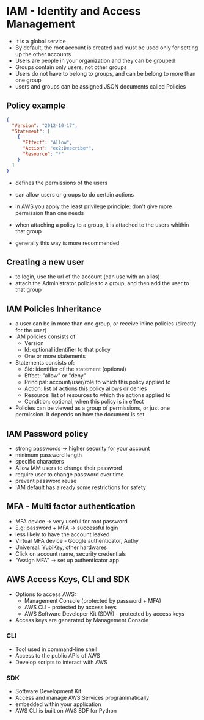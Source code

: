 # IAM - Identity and Access Management

- It is a global service
- By default, the root account is created and must be used only for setting up the other accounts
- Users are people in your organization and they can be grouped
- Groups contain only users, not other groups
- Users do not have to belong to groups, and can be belong to more than one group
- users and groups can be assigned JSON documents called Policies

## Policy example

```json
{
  "Version": "2012-10-17",
  "Statement": [
    {
      "Effect": "Allow",
      "Action": "ec2:Describe*",
      "Resource": "*"
    }
  ]
}
```

- defines the permissions of the users
- can allow users or groups to do certain actions
- in AWS you apply the least privilege principle: don't give more permission than one needs

- when attaching a policy to a group, it is attached to the users whithin that group
- generally this way is more recommended

## Creating a new user

- to login, use the url of the account (can use with an alias)
- attach the Administrator policies to a group, and then add the user to that group

## IAM Policies Inheritance

- a user can be in more than one group, or receive inline policies (directly for the user)
- IAM policies consists of:
  - Version
  - Id: optional identifier to that policy
  - One or more statements
- Statements consists of:
  - Sid: identifier of the statement (optional)
  - Effect: "allow" or "deny"
  - Principal: account/user/role to which this policy applied to
  - Action: list of actions this policy allows or denies
  - Resource: list of resources to which the actions applied to
  - Condition: optional, when this policy is in effect
- Policies can be viewed as a group of permissions, or just one permission. It depends on how the document is set

## IAM Password policy

- strong passwords -> higher security for your account
- minimum password length
- specific characters
- Allow IAM users to change their password
- require user to change password over time
- prevent password reuse
- IAM default has already some restrictions for safety

## MFA - Multi factor authentication

- MFA device -> very useful for root password
- E.g: password + MFA -> successful login
- less likely to have the account leaked
- Virtual MFA device - Google authenticator, Authy
- Universal: YubiKey, other hardwares
- Click on account name, security credentials
- "Assign MFA" -> set up authenticator app

## AWS Access Keys, CLI and SDK

- Options to access AWS:
  - Management Console (protected by password + MFA)
  - AWS CLI - protected by access keys
  - AWS Software Developer Kit (SDW) - protected by access keys
- Access keys are generated by Management Console

### CLI

- Tool used in command-line shell
- Access to the public APIs of AWS
- Develop scripts to interact with AWS

### SDK

- Software Development Kit
- Access and manage AWS Services programmatically
- embedded within your application
- AWS CLI is built on AWS SDF for Python

